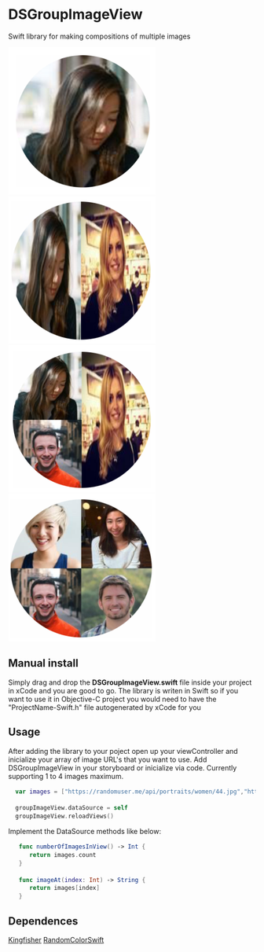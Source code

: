 # DSGroupImageView
Swift library for making compositions of multiple images

<img src="one.png" width="300" height="300" />
<img src="two.png" width="300" height="300" />
<img src="three.png" width="300" height="300" />
<img src="four.png" width="300" height="300" />

## Manual install

Simply drag and drop the **DSGroupImageView.swift** file inside your project in xCode and you are good to go. The library is writen in Swift so if you want to use it in Objective-C project you would need to have the "ProjectName-Swift.h" file autogenerated by xCode for you

## Usage

After adding the library to your poject open up your viewController and inicialize your array of image URL's that you want to use. Add DSGroupImageView in your storyboard or inicialize via code. Currently supporting 1 to 4 images maximum.

```Swift
  var images = ["https://randomuser.me/api/portraits/women/44.jpg","https://randomuser.me/api/portraits/women/42.jpg",     "https://randomuser.me/api/portraits/men/44.jpg"]

  groupImageView.dataSource = self 
  groupImageView.reloadViews()
```
Implement the DataSource methods like below:

```Swift
   func numberOfImagesInView() -> Int {
      return images.count
   }
   
   func imageAt(index: Int) -> String {
      return images[index]
   }
```
   
## Dependences 
[Kingfisher](https://github.com/onevcat/Kingfisher)
[RandomColorSwift](https://github.com/onevcat/RandomColorSwift)

